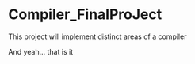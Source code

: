 # Compiler_FinalProJect
This project will implement distinct areas of a compiler

And yeah... that is it

